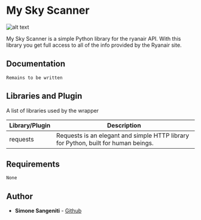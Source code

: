 # My Sky Scanner

![alt text](https://github.com/Sn4k3ss/mySkyScanner_module/blob/7ec820dde910ede82e385de2bb46e5c1ab6ce685/res/images/photo-1551748629-08d916ed6682.jpg)

My Sky Scanner is a simple Python library for the ryanair API. With this library you get full access to all of the info provided by the Ryanair site.

## Documentation

    Remains to be written

## Libraries and Plugin

A list of libraries used by the wrapper

Library/Plugin | Description |
--- | --- |
requests | Requests is an elegant and simple HTTP library for Python, built for human beings.

## Requirements

    None

## Author

* **Simone Sangeniti**  - [Github](https://github.com/Sn4k3ss)
